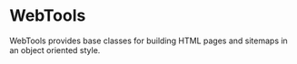 WebTools
========

WebTools provides base classes for building HTML pages and sitemaps in an object oriented style.

